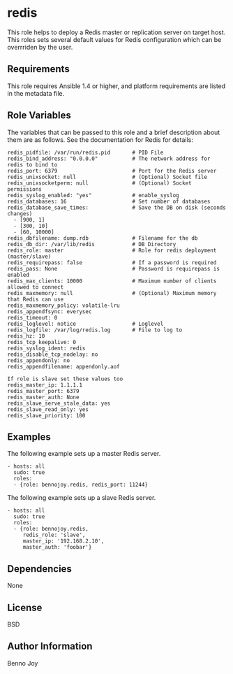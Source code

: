 redis
=====

This role helps to deploy a Redis master or replication server on target host.
This roles sets several default values for Redis configuration which can be
overrriden by the user.

Requirements
------------

This role requires Ansible 1.4 or higher, and platform requirements are listed
in the metadata file.

Role Variables
--------------

The variables that can be passed to this role and a brief description about
them are as follows. See the documentation for Redis for details:

	redis_pidfile: /var/run/redis.pid 		# PID File
	redis_bind_address: "0.0.0.0" 			# The network address for redis to bind to
	redis_port: 6379 						# Port for the Redis server
	redis_unixsocket: null					# (Optional) Socket file
	redis_unixsocketperm: null				# (Optional) Socket permissions
	redis_syslog_enabled: "yes"				# enable_syslog
	redis_databases: 16 					# Set number of databases
	redis_database_save_times:          	# Save the DB on disk (seconds changes)
	  - [900, 1]
	  - [300, 10]
	  - [60, 10000]
	redis_dbfilename: dump.rdb 				# Filename for the db
	redis_db_dir: /var/lib/redis  			# DB Directory
	redis_role: master 						# Role for redis deployment (master/slave)
	redis_requirepass: false 				# If a password is required
	redis_pass: None  						# Password is requirepass is enabled
	redis_max_clients: 10000  				# Maximum number of clients allowed to connect
	redis_maxmemory: null					# (Optional) Maximum memory that Redis can use
	redis_maxmemory_policy: volatile-lru	
	redis_appendfsync: everysec
	redis_timeout: 0
	redis_loglevel: notice					# Loglevel
	redis_logfile: /var/log/redis.log 		# File to log to
	redis_hz: 10
	redis_tcp_keepalive: 0
	redis_syslog_ident: redis
	redis_disable_tcp_nodelay: no
	redis_appendonly: no
	redis_appendfilename: appendonly.aof

	If role is slave set these values too
	redis_master_ip: 1.1.1.1
	redis_master_port: 6379
	redis_master_auth: None
	redis_slave_serve_stale_data: yes
	redis_slave_read_only: yes
	redis_slave_priority: 100

Examples
--------

The following example sets up a master Redis server.

	- hosts: all
	  sudo: true
	  roles:
	  - {role: bennojoy.redis, redis_port: 11244}

The following example sets up a slave Redis server.

	- hosts: all
	  sudo: true
	  roles:
	  - {role: bennojoy.redis,
	     redis_role: 'slave',
	     master_ip: '192.168.2.10',
	     master_auth: 'foobar'}


Dependencies
------------

None

License
-------

BSD

Author Information
------------------

Benno Joy


